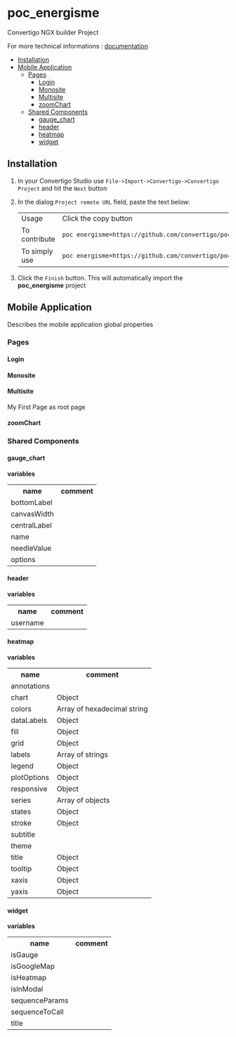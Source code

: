 


# poc_energisme

Convertigo NGX builder Project


For more technical informations : [documentation](./project.md)

- [Installation](#installation)
- [Mobile Application](#mobile-application)
    - [Pages](#pages)
        - [Login](#login)
        - [Monosite](#monosite)
        - [Multisite](#multisite)
        - [zoomChart](#zoomchart)
    - [Shared Components](#shared-components)
        - [gauge_chart](#gauge_chart)
        - [header](#header)
        - [heatmap](#heatmap)
        - [widget](#widget)


## Installation

1. In your Convertigo Studio use `File->Import->Convertigo->Convertigo Project` and hit the `Next` button
2. In the dialog `Project remote URL` field, paste the text below:
   <table>
     <tr><td>Usage</td><td>Click the copy button</td></tr>
     <tr><td>To contribute</td><td>

     ```
     poc_energisme=https://github.com/convertigo/poc_energisme.git:branch=main
     ```
     </td></tr>
     <tr><td>To simply use</td><td>

     ```
     poc_energisme=https://github.com/convertigo/poc_energisme/archive/main.zip
     ```
     </td></tr>
    </table>
3. Click the `Finish` button. This will automatically import the __poc_energisme__ project


## Mobile Application

Describes the mobile application global properties

### Pages

#### Login

#### Monosite

#### Multisite

My First Page as root page

#### zoomChart

### Shared Components

#### gauge_chart

**variables**

<table>
<tr>
<th>name</th><th>comment</th>
</tr>
<tr>
<td>bottomLabel</td><td></td>
</tr>
<tr>
<td>canvasWidth</td><td></td>
</tr>
<tr>
<td>centralLabel</td><td></td>
</tr>
<tr>
<td>name</td><td></td>
</tr>
<tr>
<td>needleValue</td><td></td>
</tr>
<tr>
<td>options</td><td></td>
</tr>
</table>

#### header

**variables**

<table>
<tr>
<th>name</th><th>comment</th>
</tr>
<tr>
<td>username</td><td></td>
</tr>
</table>

#### heatmap

**variables**

<table>
<tr>
<th>name</th><th>comment</th>
</tr>
<tr>
<td>annotations</td><td></td>
</tr>
<tr>
<td>chart</td><td>Object</td>
</tr>
<tr>
<td>colors</td><td>Array of hexadecimal string</td>
</tr>
<tr>
<td>dataLabels</td><td>Object</td>
</tr>
<tr>
<td>fill</td><td>Object</td>
</tr>
<tr>
<td>grid</td><td>Object</td>
</tr>
<tr>
<td>labels</td><td>Array of strings</td>
</tr>
<tr>
<td>legend</td><td>Object</td>
</tr>
<tr>
<td>plotOptions</td><td>Object</td>
</tr>
<tr>
<td>responsive</td><td>Object</td>
</tr>
<tr>
<td>series</td><td>Array of objects</td>
</tr>
<tr>
<td>states</td><td>Object</td>
</tr>
<tr>
<td>stroke</td><td>Object</td>
</tr>
<tr>
<td>subtitle</td><td></td>
</tr>
<tr>
<td>theme</td><td></td>
</tr>
<tr>
<td>title</td><td>Object</td>
</tr>
<tr>
<td>tooltip</td><td>Object</td>
</tr>
<tr>
<td>xaxis</td><td>Object</td>
</tr>
<tr>
<td>yaxis</td><td>Object</td>
</tr>
</table>

#### widget

**variables**

<table>
<tr>
<th>name</th><th>comment</th>
</tr>
<tr>
<td>isGauge</td><td></td>
</tr>
<tr>
<td>isGoogleMap</td><td></td>
</tr>
<tr>
<td>isHeatmap</td><td></td>
</tr>
<tr>
<td>isInModal</td><td></td>
</tr>
<tr>
<td>sequenceParams</td><td></td>
</tr>
<tr>
<td>sequenceToCall</td><td></td>
</tr>
<tr>
<td>title</td><td></td>
</tr>
</table>



